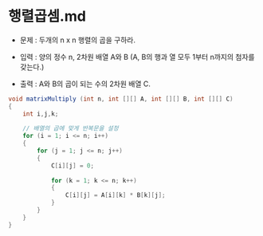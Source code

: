 # 행렬곱셈.md

* 문제 : 두개의 n x n 행렬의 곱을 구하라.

* 입력 : 양의 정수 n, 2차원 배열 A와 B (A, B의 행과 열 모두 1부터 n까지의 첨자를 갖는다.)

* 출력 : A와 B의 곱이 되는 수의 2차원 배열 C.

```java
void matrixMultiply (int n, int [][] A, int [][] B, int [][] C)
{
	int i,j,k;
	
	// 배열의 곱에 맞게 반복문을 설정
	for (i = 1; i <= n; i++)
	{
		for (j = 1; j <= n; j++)
		{
			C[i][j] = 0;
			
			for (k = 1; k <= n; k++)
			{
				C[i][j] = A[i][k] * B[k][j];
			}
		}
	}
}
```
